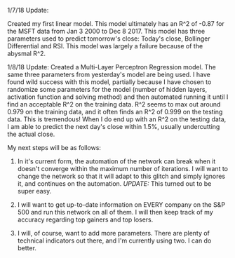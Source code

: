 1/7/18 Update:

Created my first linear model.  This model ultimately has an R^2 of -0.87 for the MSFT data from Jan 3 2000 to Dec 8 2017.  This model has three parameters used to predict tomorrow's close: Today's close, Bollinger Differential and RSI.  This model was largely a failure because of the abysmal R^2.  

1/8/18 Update:
Created a Multi-Layer Perceptron Regression model.  The same three parameters from yesterday's model are being used.  I have found wild success with this model, partially because I have chosen to randomize some parameters for the model (number of hidden layers, activation function and solving method) and then automated running it until I find an acceptable R^2 on the training data.  R^2 seems to max out around 0.979 on the training data, and it often finds an R^2 of 0.999 on the testing data.  This is tremendous!  When I do end up with an R^2 on the testing data, I am able to predict the next day's close within 1.5%, usually undercutting the actual close.  

My next steps will be as follows:
1.  In it's current form, the automation of the network can break when it doesn't converge within the maximum number of iterations.  I will want to change the network so that it will adapt to this glitch and simply ignores it, and continues on the automation.   *UPDATE:* This turned out to be super easy.

2.  I will want to get up-to-date information on EVERY company on the S&P 500 and run this network on all of them.  I will then keep track of my accuracy regarding top gainers and top losers.

3.  I will, of course, want to add more parameters.  There are plenty of technical indicators out there, and I'm currently using two.  I can do better.
